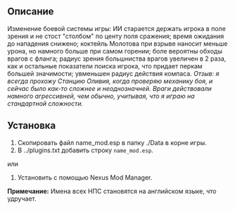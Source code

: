 ## Описание

Изменение боевой системы игры: ИИ старается держать игрока в поле зрения и не стост "столбом" по центу поля сражения; время ожидания до нападения снижено; коктейль Молотова при взрыве наносит меньше урона, но намного больше при самом горении; боле вероятны обходы врагов с фланга; радиус зрения большниства врагов увеличен в 2 раза, как и остальные показатели поиска игрока, что придает перкам большей значимости; увменьшен радиус действия компаса. *Отзыв: я всегда прохожу Станцию Оливия, когда проверяю механику боя, и сейчас было как-то сложнее и неоднозначней. Враги действовали намного агрессивней, чем обычно, учитывая, что я играю на стандартной сложности.*

## Установка

1. Скопировать файл name_mod.esp в папку ./Data в корне игры.
1. В ../plugins.txt добавить строку `name_mod.esp`.

или

1. Установить с помощью Nexus Mod Manager.

**Примечание:** Имена всех НПС становятся на английском языке, что удручает.
